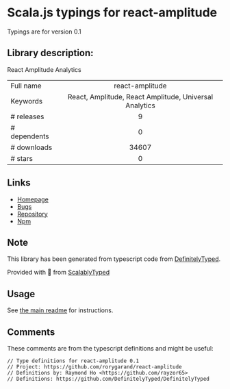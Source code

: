 
# Scala.js typings for react-amplitude

Typings are for version 0.1

## Library description:
React Amplitude Analytics

|                    |                 |
| ------------------ | :-------------: |
| Full name          | react-amplitude |
| Keywords           | React, Amplitude, React Amplitude, Universal Analytics |
| # releases         | 9 |
| # dependents       | 0 |
| # downloads        | 34607 |
| # stars            | 0 |

## Links
- [Homepage](https://github.com/rorygarand/react-amplitude)
- [Bugs](https://github.com/rorygarand/react-amplitude/issues)
- [Repository](https://github.com/rorygarand/react-amplitude)
- [Npm](https://www.npmjs.com/package/react-amplitude)
    


## Note
This library has been generated from typescript code from [DefinitelyTyped](https://definitelytyped.org).

Provided with :purple_heart: from [ScalablyTyped](https://github.com/oyvindberg/ScalablyTyped)

## Usage
See [the main readme](../../readme.md) for instructions.

## Comments

These comments are from the typescript definitions and might be useful:
```
// Type definitions for react-amplitude 0.1
// Project: https://github.com/rorygarand/react-amplitude
// Definitions by: Raymond Ho <https://github.com/rayzor65>
// Definitions: https://github.com/DefinitelyTyped/DefinitelyTyped

```

